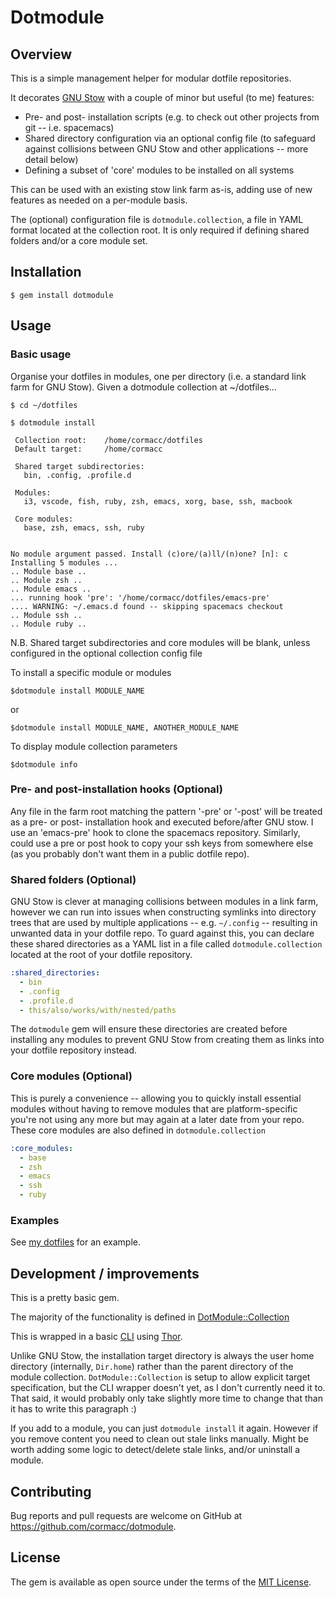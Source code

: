 # Dotmodule

## Overview

This is a simple management helper for modular dotfile repositories.

It decorates [GNU Stow](https://www.gnu.org/software/stow/) with a couple of minor but useful (to me) features:
- Pre- and post- installation scripts (e.g. to check out other projects from git -- i.e. spacemacs)
- Shared directory configuration via an optional config file (to safeguard against collisions between GNU Stow and other applications -- more detail below)
- Defining a subset of 'core' modules to be installed on all systems

This can be used with an existing stow link farm as-is, adding use of new features as needed on a per-module basis.

The (optional) configuration file is `dotmodule.collection`, a file in YAML format located at the collection root.
It is only required if defining shared folders and/or a core module set.

## Installation

    $ gem install dotmodule

## Usage

### Basic usage

Organise your dotfiles in modules, one per directory (i.e. a standard link farm for GNU Stow). Given a dotmodule collection at ~/dotfiles...

```
$ cd ~/dotfiles
 
$ dotmodule install

 Collection root:    /home/cormacc/dotfiles
 Default target:     /home/cormacc

 Shared target subdirectories:
   bin, .config, .profile.d

 Modules:
   i3, vscode, fish, ruby, zsh, emacs, xorg, base, ssh, macbook

 Core modules:
   base, zsh, emacs, ssh, ruby


No module argument passed. Install (c)ore/(a)ll/(n)one? [n]: c
Installing 5 modules ...
.. Module base ..
.. Module zsh ..
.. Module emacs ..
... running hook 'pre': '/home/cormacc/dotfiles/emacs-pre'
.... WARNING: ~/.emacs.d found -- skipping spacemacs checkout
.. Module ssh ..
.. Module ruby ..

```    

N.B. Shared target subdirectories and core modules will be blank, unless configured in the optional collection config file

To install a specific module or modules

    $dotmodule install MODULE_NAME

or

    $dotmodule install MODULE_NAME, ANOTHER_MODULE_NAME

To display module collection parameters

    $dotmodule info


### Pre- and post-installation hooks (Optional)

Any file in the farm root matching the pattern '<modulename>-pre' or '<modulename>-post' will be treated as a pre- or post-
installation hook and executed before/after GNU stow. I use an 'emacs-pre' hook to clone the spacemacs repository. Similarly, could use a pre or post hook to copy your ssh keys from somewhere else (as you probably don't want them in a public dotfile repo).


### Shared folders (Optional)

GNU Stow is clever at managing collisions between modules in a link farm, however we can run into issues when constructing symlinks into directory trees that are used by multiple applications -- e.g. `~/.config` -- resulting in unwanted data in your dotfile repo. To guard against this, you can declare these shared directories as a YAML list in a file called `dotmodule.collection` located at the root of your dotfile repository.

```yaml
:shared_directories:
  - bin
  - .config
  - .profile.d
  - this/also/works/with/nested/paths
```

The `dotmodule` gem will ensure these directories are created before installing any modules to prevent GNU Stow from creating them as links into your dotfile repository instead.

### Core modules (Optional)

This is purely a convenience -- allowing you to quickly install essential modules without having to remove modules that are platform-specific you're not using any more but may again at a later date from your repo. These core modules are also defined in `dotmodule.collection`

```yaml
:core_modules:
  - base
  - zsh
  - emacs
  - ssh
  - ruby
```

### Examples

See [my dotfiles](https://github.com/cormacc/dotfiles) for an example.


## Development / improvements

This is a pretty basic gem.

The majority of the functionality is defined in [DotModule::Collection](lib/dotmodule.rb)

This is wrapped in a basic [CLI](lib/dotmodule/CLI.rb) using [Thor](https://github.com/erikhuda/thor).

Unlike GNU Stow, the installation target directory is always the user home directory (internally, `Dir.home`) rather than the parent directory of the module collection.  `DotModule::Collection` is setup to allow explicit target specification, but the CLI wrapper doesn't yet,
as I don't currently need it to. That said, it would probably only take slightly more time to change that than it has to write this paragraph :)

If you add to a module, you can just `dotmodule install` it again. However if you remove content you need to clean out stale links manually. Might be worth adding some logic to detect/delete stale links, and/or uninstall a module.

## Contributing

Bug reports and pull requests are welcome on GitHub at https://github.com/cormacc/dotmodule.


## License

The gem is available as open source under the terms of the [MIT License](http://opensource.org/licenses/MIT).

